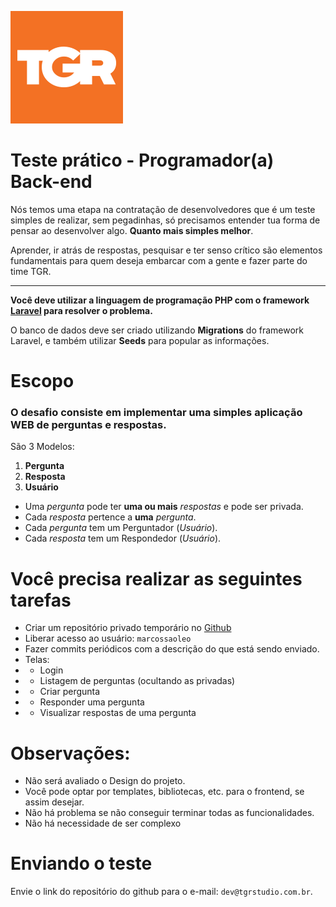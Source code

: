 ![tgr](../assets/logo-tgr.png)

# Teste prático - Programador(a) Back-end 



Nós temos uma etapa na contratação de desenvolvedores que é um teste simples de realizar, sem pegadinhas, só precisamos entender tua forma de pensar ao desenvolver algo. **Quanto mais simples melhor**.

Aprender, ir atrás de respostas, pesquisar e ter senso crítico são elementos fundamentais para quem deseja embarcar com a gente e fazer parte do time TGR.

---

**Você deve utilizar a linguagem de programação PHP com o framework [Laravel](https://laravel.com) para resolver o problema.**

O banco de dados deve ser criado utilizando **Migrations** do framework Laravel, e também utilizar **Seeds** para popular as informações.



# Escopo

###  O desafio consiste em implementar uma simples aplicação WEB de **perguntas e respostas**.

São 3 Modelos:

1. **Pergunta**
2. **Resposta**
3. **Usuário**

- Uma *pergunta* pode ter **uma ou mais** *respostas* e pode ser privada.
- Cada *resposta* pertence a **uma** *pergunta*.
- Cada *pergunta* tem um Perguntador (*Usuário*).
- Cada *resposta* tem um Respondedor (*Usuário*).

# Você precisa realizar as seguintes tarefas

- Criar um repositório privado temporário no [Github](https://github.com/)
- Liberar acesso ao usuário: `marcossaoleo`
- Fazer commits periódicos com a descrição do que está sendo enviado.
- Telas:
- - Login
- - Listagem de perguntas (ocultando as privadas)
- - Criar pergunta
- - Responder uma pergunta
- - Visualizar respostas de uma pergunta

# Observações:

- Não será avaliado o Design do projeto.
- Você pode optar por templates, bibliotecas, etc. para o frontend, se assim desejar.
- Não há problema se não conseguir terminar todas as funcionalidades.
- Não há necessidade de ser complexo

# Enviando o teste
Envie o link do repositório do github para o e-mail: `dev@tgrstudio.com.br`.
